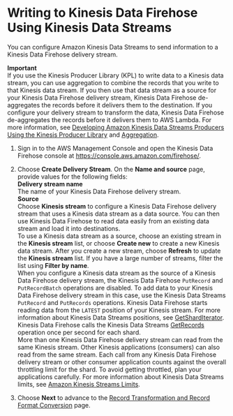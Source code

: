 # Writing to Kinesis Data Firehose Using Kinesis Data Streams<a name="writing-with-kinesis-streams"></a>

You can configure Amazon Kinesis Data Streams to send information to a Kinesis Data Firehose delivery stream\.

**Important**  
If you use the Kinesis Producer Library \(KPL\) to write data to a Kinesis data stream, you can use aggregation to combine the records that you write to that Kinesis data stream\. If you then use that data stream as a source for your Kinesis Data Firehose delivery stream, Kinesis Data Firehose de\-aggregates the records before it delivers them to the destination\. If you configure your delivery stream to transform the data, Kinesis Data Firehose de\-aggregates the records before it delivers them to AWS Lambda\. For more information, see [Developing Amazon Kinesis Data Streams Producers Using the Kinesis Producer Library](https://docs.aws.amazon.com/streams/latest/dev/developing-producers-with-kpl.html) and [Aggregation](https://docs.aws.amazon.com/streams/latest/dev/kinesis-kpl-concepts.html#kinesis-kpl-concepts-aggretation)\.

1. Sign in to the AWS Management Console and open the Kinesis Data Firehose console at [https://console\.aws\.amazon\.com/firehose/](https://console.aws.amazon.com/firehose/)\.

1. Choose **Create Delivery Stream**\. On the **Name and source** page, provide values for the following fields:  
****Delivery stream name****  
The name of your Kinesis Data Firehose delivery stream\.  
****Source****  
Choose **Kinesis stream** to configure a Kinesis Data Firehose delivery stream that uses a Kinesis data stream as a data source\. You can then use Kinesis Data Firehose to read data easily from an existing data stream and load it into destinations\.   
To use a Kinesis data stream as a source, choose an existing stream in the **Kinesis stream** list, or choose **Create new** to create a new Kinesis data stream\. After you create a new stream, choose **Refresh** to update the **Kinesis stream** list\. If you have a large number of streams, filter the list using **Filter by name**\.   
When you configure a Kinesis data stream as the source of a Kinesis Data Firehose delivery stream, the Kinesis Data Firehose `PutRecord` and `PutRecordBatch` operations are disabled\. To add data to your Kinesis Data Firehose delivery stream in this case, use the Kinesis Data Streams `PutRecord` and `PutRecords` operations\.
Kinesis Data Firehose starts reading data from the `LATEST` position of your Kinesis stream\. For more information about Kinesis Data Streams positions, see [GetShardIterator](https://docs.aws.amazon.com/kinesis/latest/APIReference/API_GetShardIterator.html)\. Kinesis Data Firehose calls the Kinesis Data Streams [GetRecords](https://docs.aws.amazon.com/kinesis/latest/APIReference/API_GetRecords.html) operation once per second for each shard\.  
More than one Kinesis Data Firehose delivery stream can read from the same Kinesis stream\. Other Kinesis applications \(consumers\) can also read from the same stream\. Each call from any Kinesis Data Firehose delivery stream or other consumer application counts against the overall throttling limit for the shard\. To avoid getting throttled, plan your applications carefully\. For more information about Kinesis Data Streams limits, see [Amazon Kinesis Streams Limits](https://docs.aws.amazon.com/streams/latest/dev/service-sizes-and-limits.html)\. 

1. Choose **Next** to advance to the [Record Transformation and Record Format Conversion](create-transform.md) page\.